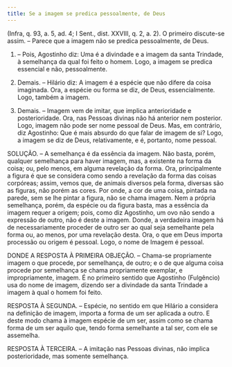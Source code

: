 ```yaml
---
title: Se a imagem se predica pessoalmente, de Deus
---
```


(Infra, q. 93, a. 5, ad. 4; I Sent., dist. XXVIII, q. 2, a. 2).
  O primeiro discute-se assim. – Parece que a imagem não se predica pessoalmente, de Deus.  

1. – Pois, Agostinho diz: Uma é a divindade e a imagem da santa Trindade, à semelhança da qual foi feito o homem. Logo, a imagem se predica essencial e não, pessoalmente.  

2. Demais. – Hilário diz: A imagem é a espécie que não difere da coisa imaginada. Ora, a espécie ou forma se diz, de Deus, essencialmente. Logo, também a imagem.  

3. Demais. – Imagem vem de imitar, que implica anterioridade e posterioridade. Ora, nas Pessoas divinas não há anterior nem posterior. Logo, imagem não pode ser nome pessoal de Deus.  Mas, em contrário, diz Agostinho: Que é mais absurdo do que falar de imagem de si? Logo, a imagem se diz de Deus, relativamente, e é, portanto, nome pessoal.  

SOLUÇÃO. – A semelhança é da essência da imagem. Não basta, porém, qualquer semelhança para haver imagem, mas, a existente na forma da coisa; ou, pelo menos, em alguma revelação da forma. Ora, principalmente a figura é que se considera como sendo a revelação da forma das coisas corpóreas; assim, vemos que, de animais diversos pela forma, diversas são as figuras, não porém as cores. Por onde, a cor de uma coisa, pintada na parede, sem se lhe pintar a figura, não se chama imagem. Nem a própria semelhança, porém, da espécie ou da figura basta, mas a essência da imagem requer a origem; pois, como diz Agostinho, um ovo não sendo a expressão de outro, não é deste a imagem. Donde, a verdadeira imagem há de necessariamente proceder de outro ser ao qual seja semelhante pela forma ou, ao menos, por uma revelação desta. Ora, o que em Deus importa processão ou origem é pessoal. Logo, o nome de Imagem é pessoal.  

DONDE A RESPOSTA À PRIMEIRA OBJEÇÃO. – Chama-se propriamente imagem o que procede, por semelhança, de outro; e o de que alguma coisa procede por semelhança se chama propriamente exemplar, e impropriamente, imagem. É no primeiro sentido que Agostinho (Fulgêncio) usa do nome de imagem, dizendo ser a divindade da santa Trindade a imagem à qual o homem foi feito.  

RESPOSTA À SEGUNDA. – Espécie, no sentido em que Hilário a considera na definição de imagem, importa a forma de um ser aplicada a outro. E deste modo chama à imagem espécie de um ser, assim como se chama forma de um ser aquilo que, tendo forma semelhante a tal ser, com ele se assemelha.  

RESPOSTA À TERCEIRA. – A imitação nas Pessoas divinas, não implica posterioridade, mas somente semelhança.